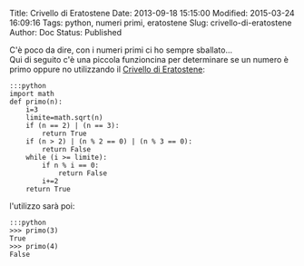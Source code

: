 Title: Crivello di Eratostene
Date: 2013-09-18 15:15:00
Modified: 2015-03-24 16:09:16
Tags: python, numeri primi, eratostene
Slug: crivello-di-eratostene
Author: Doc
Status: Published

C'è poco da dire, con i numeri primi ci ho sempre sballato...  
Qui di seguito c'è una piccola funzioncina per determinare se un numero
è primo oppure no utilizzando il [Crivello di
Eratostene](https://it.wikipedia.org/wiki/Crivello_di_Eratostene "Crivello di Eratostene"):

    :::python
    import math  
    def primo(n):  
        i=3  
        limite=math.sqrt(n)  
        if (n == 2) | (n == 3):  
            return True  
        if (n > 2) | (n % 2 == 0) | (n % 3 == 0):  
            return False  
        while (i >= limite):  
            if n % i == 0:
                return False  
            i+=2  
        return True

l'utilizzo sarà poi:

    :::python
    >>> primo(3)  
    True
    >>> primo(4)  
    False
